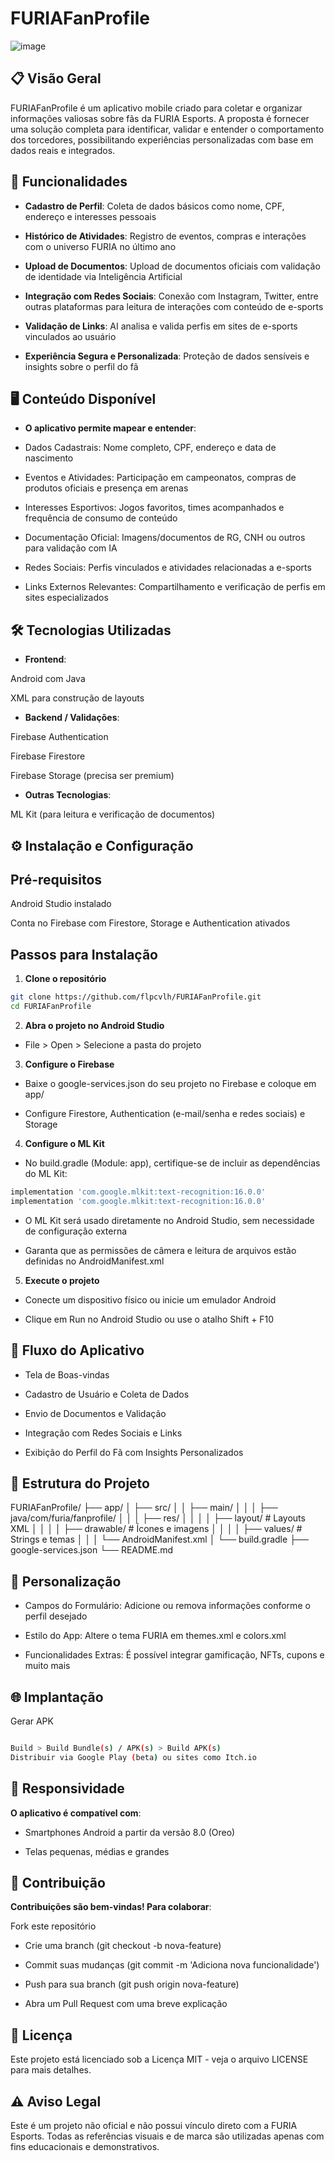 # FURIAFanProfile

![image](https://github.com/user-attachments/assets/7961f55f-469d-4b2b-b766-b745f250d2fb)

## 📋 Visão Geral

FURIAFanProfile é um aplicativo mobile criado para coletar e organizar informações valiosas sobre fãs da FURIA Esports. A proposta é fornecer uma solução completa para identificar, validar e entender o comportamento dos torcedores, possibilitando experiências personalizadas com base em dados reais e integrados.


## 🚀 Funcionalidades

- **Cadastro de Perfil**: Coleta de dados básicos como nome, CPF, endereço e interesses pessoais

- **Histórico de Atividades**: Registro de eventos, compras e interações com o universo FURIA no último ano

- **Upload de Documentos**: Upload de documentos oficiais com validação de identidade via Inteligência Artificial

- **Integração com Redes Sociais**: Conexão com Instagram, Twitter, entre outras plataformas para leitura de interações com conteúdo de e-sports

- **Validação de Links**: AI analisa e valida perfis em sites de e-sports vinculados ao usuário

- **Experiência Segura e Personalizada**: Proteção de dados sensíveis e insights sobre o perfil do fã

## 🖥️ Conteúdo Disponível

- **O aplicativo permite mapear e entender**:

- Dados Cadastrais: Nome completo, CPF, endereço e data de nascimento

- Eventos e Atividades: Participação em campeonatos, compras de produtos oficiais e presença em arenas

- Interesses Esportivos: Jogos favoritos, times acompanhados e frequência de consumo de conteúdo

- Documentação Oficial: Imagens/documentos de RG, CNH ou outros para validação com IA

- Redes Sociais: Perfis vinculados e atividades relacionadas a e-sports

- Links Externos Relevantes: Compartilhamento e verificação de perfis em sites especializados

## 🛠️ Tecnologias Utilizadas

- **Frontend**:

Android com Java

XML para construção de layouts

- **Backend / Validações**:

Firebase Authentication

Firebase Firestore

Firebase Storage (precisa ser premium)

- **Outras Tecnologias**:

ML Kit (para leitura e verificação de documentos)


## ⚙️ Instalação e Configuração

## Pré-requisitos

Android Studio instalado

Conta no Firebase com Firestore, Storage e Authentication ativados

## Passos para Instalação

1. **Clone o repositório**

```bash
git clone https://github.com/flpcvlh/FURIAFanProfile.git
cd FURIAFanProfile
```

2. **Abra o projeto no Android Studio**

- File > Open > Selecione a pasta do projeto

3. **Configure o Firebase**

- Baixe o google-services.json do seu projeto no Firebase e coloque em app/

- Configure Firestore, Authentication (e-mail/senha e redes sociais) e Storage

4. **Configure o ML Kit**

- No build.gradle (Module: app), certifique-se de incluir as dependências do ML Kit:

```groovy
implementation 'com.google.mlkit:text-recognition:16.0.0'
implementation 'com.google.mlkit:text-recognition:16.0.0'
```

- O ML Kit será usado diretamente no Android Studio, sem necessidade de configuração externa

- Garanta que as permissões de câmera e leitura de arquivos estão definidas no AndroidManifest.xml

5. **Execute o projeto**

- Conecte um dispositivo físico ou inicie um emulador Android

- Clique em Run no Android Studio ou use o atalho Shift + F10



## 🧠 Fluxo do Aplicativo

- Tela de Boas-vindas

- Cadastro de Usuário e Coleta de Dados

- Envio de Documentos e Validação

- Integração com Redes Sociais e Links

- Exibição do Perfil do Fã com Insights Personalizados

## 📁 Estrutura do Projeto


FURIAFanProfile/
├── app/
│   ├── src/
│   │   ├── main/
│   │   │   ├── java/com/furia/fanprofile/
│   │   │   ├── res/
│   │   │   │   ├── layout/            # Layouts XML
│   │   │   │   ├── drawable/          # Ícones e imagens
│   │   │   │   ├── values/            # Strings e temas
│   │   │   └── AndroidManifest.xml
│   └── build.gradle
├── google-services.json
└── README.md


## 🔧 Personalização

- Campos do Formulário: Adicione ou remova informações conforme o perfil desejado

- Estilo do App: Altere o tema FURIA em themes.xml e colors.xml

- Funcionalidades Extras: É possível integrar gamificação, NFTs, cupons e muito mais

## 🌐 Implantação

Gerar APK

```bash

Build > Build Bundle(s) / APK(s) > Build APK(s)
Distribuir via Google Play (beta) ou sites como Itch.io
```

## 📱 Responsividade

**O aplicativo é compatível com**:

- Smartphones Android a partir da versão 8.0 (Oreo)

- Telas pequenas, médias e grandes

## 👥 Contribuição

**Contribuições são bem-vindas! Para colaborar**:

Fork este repositório

- Crie uma branch (git checkout -b nova-feature)

- Commit suas mudanças (git commit -m 'Adiciona nova funcionalidade')

- Push para sua branch (git push origin nova-feature)

- Abra um Pull Request com uma breve explicação

## 📄 Licença
Este projeto está licenciado sob a Licença MIT - veja o arquivo LICENSE para mais detalhes.

## ⚠️ Aviso Legal
Este é um projeto não oficial e não possui vínculo direto com a FURIA Esports. Todas as referências visuais e de marca são utilizadas apenas com fins educacionais e demonstrativos.

